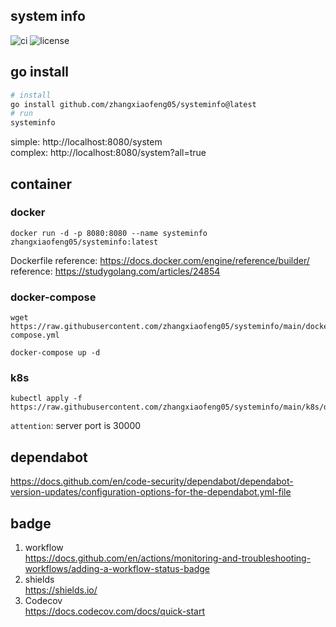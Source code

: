 ## system info
![ci](https://github.com/zhangxiaofeng05/systeminfo/actions/workflows/ci.yml/badge.svg?branch=main)
![license](https://img.shields.io/github/license/zhangxiaofeng05/systeminfo)
<!-- [![codecov](https://codecov.io/gh/zhangxiaofeng05/systeminfo/branch/main/graph/badge.svg?token=OAQ31EUR2N)](https://codecov.io/gh/zhangxiaofeng05/systeminfo) -->

## go install
```bash
# install
go install github.com/zhangxiaofeng05/systeminfo@latest
# run
systeminfo
```

simple: http://localhost:8080/system  
complex: http://localhost:8080/system?all=true  

## container
### docker
```
docker run -d -p 8080:8080 --name systeminfo zhangxiaofeng05/systeminfo:latest
```

Dockerfile reference: https://docs.docker.com/engine/reference/builder/  
reference: https://studygolang.com/articles/24854

### docker-compose
```
wget https://raw.githubusercontent.com/zhangxiaofeng05/systeminfo/main/docker-compose.yml

docker-compose up -d
```
### k8s
```
kubectl apply -f https://raw.githubusercontent.com/zhangxiaofeng05/systeminfo/main/k8s/deployment.yaml
```
`attention`: server port is 30000

## dependabot

https://docs.github.com/en/code-security/dependabot/dependabot-version-updates/configuration-options-for-the-dependabot.yml-file

## badge
1. workflow  
https://docs.github.com/en/actions/monitoring-and-troubleshooting-workflows/adding-a-workflow-status-badge
2. shields  
https://shields.io/
3. Codecov  
https://docs.codecov.com/docs/quick-start  

